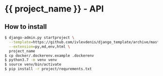 # {{ project_name }} - API

## How to install

```bash
$ django-admin.py startproject \
  --template=https://github.com/ivlevdenis/django_template/archive/master.zip \
  --extension=py,md,env,html \
  project_name
$ cp docker/.dockerenv.example .dockerenv
$ python3.7 -m venv venv
$ source venv/bin/activate
$ pip install -r project/requrements.txt
```